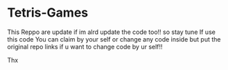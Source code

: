 # Tetris-Games
This Reppo are update if im alrd update the code too!! so stay tune 
If use this code You can claim by your self or change any code inside
but put the original repo links if u want to change code by ur self!!

Thx
